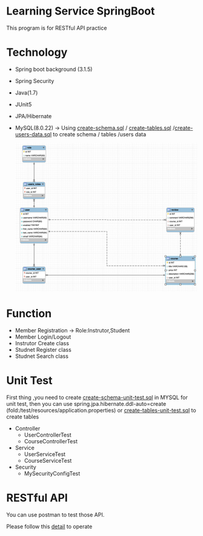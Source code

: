 # Learning Service SpringBoot

This program is for RESTful API practice

# Technology

- Spring boot background (3.1.5)
- Spring Security
- Java(1.7)
- JUnit5
- JPA/Hibernate
- MySQL(8.0.22) -> Using [create-schema.sql](https://github.com/percyku/learning-server-springboot/blob/master/create-schema.sql) / [create-tables.sql](https://github.com/percyku/learning-server-springboot/blob/master/create-tables.sql) /[create-users-data.sql](https://github.com/percyku/learning-server-springboot/blob/master/create-users-data.sql) to create schema / tables /users data

  [<img src="images/relative-table.png">](https://github.com/percyku/learning-server-springboot/blob/master/images/relative-table.png)

# Function

- Member Registration -> Role:Instrutor,Student
- Member Login/Logout
- Instrutor Create class
- Studnet Register class
- Studnet Search class

# Unit Test

First thing ,you need to create [create-schema-unit-test.sql](https://github.com/percyku/learning-server-springboot/blob/master/create-schema-unit-test.sql) in MYSQL for unit test,
then you can use spring.jpa.hibernate.ddl-auto=create (fold:/test/resources/application.properties) or [create-tables-unit-test.sql](https://github.com/percyku/learning-server-springboot/blob/master/create-tables-unit-test.sql) to create tables

- Controller
  - UserControllerTest
  - CourseControllerTest
- Service
  - UserServiceTest
  - CourseServiceTest
- Security
  - MySecurityConfigTest

# RESTful API

You can use postman to test those API.

Please follow this [detail](https://github.com/percyku/learning-server-springboot/blob/master/restful-api-operation.md) to operate
